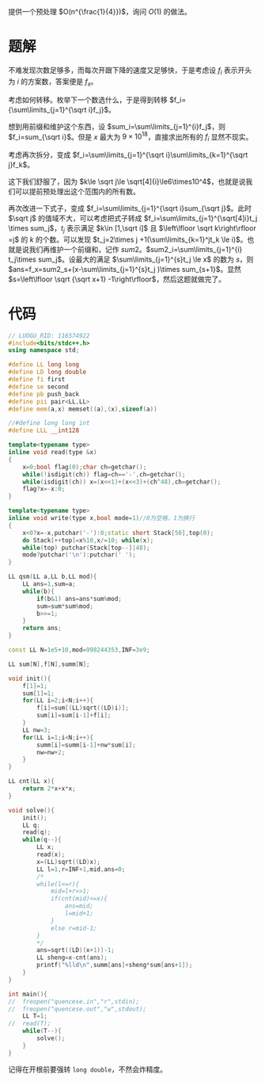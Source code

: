提供一个预处理 $O(n^{\frac{1}{4}})$，询问 $O(1)$ 的做法。

# 题解

不难发现次数足够多，而每次开跟下降的速度又足够快，于是考虑设 $f_i$ 表示开头为 $i$ 的方案数，答案便是 $f_x$。

考虑如何转移。枚举下一个数选什么，于是得到转移 $f_i={\sum\limits_{j=1}^{\sqrt i}f_j}$。

想到用前缀和维护这个东西，设 $sum_i=\sum\limits_{j=1}^{i}f_j$，则 $f_i=sum_{\sqrt i}$。但是 $x$ 最大为 $9\times 10^{18}$，直接求出所有的 $f_i$ 显然不现实。

考虑再次拆分，变成 $f_i=\sum\limits_{j=1}^{\sqrt i}\sum\limits_{k=1}^{\sqrt j}f_k$。


这下我们舒服了，因为 $k\le \sqrt j\le \sqrt[4]{i}\le6\times10^4$，也就是说我们可以提前预处理出这个范围内的所有数。

再次改进一下式子，变成 $f_i=\sum\limits_{j=1}^{\sqrt i}sum_{\sqrt j}$。此时 $\sqrt j$ 的值域不大，可以考虑把式子转成 $f_i=\sum\limits_{j=1}^{\sqrt[4]i}t_j \times sum_j$，$t_j$ 表示满足 $k\in [1,\sqrt i]$ 且 $\left\lfloor \sqrt k\right\rfloor =j$ 的 $k$ 的个数。可以发现 $t_j=2\times j +1(\sum\limits_{k=1}^jt_k \le i)$。也就是说我们再维护一个前缀和，记作 $sum2$。$sum2_i=\sum\limits_{j=1}^{i} t_j\times sum_j$。设最大的满足 $\sum\limits_{j=1}^{s}t_j \le x$ 的数为 $s$，则 $ans=f_x=sum2_s+(x-\sum\limits_{j=1}^{s}t_j )\times sum_{s+1}$。显然 $s=\left\lfloor \sqrt {\sqrt x+1} -1\right\rfloor$，然后这题就做完了。

# 代码
```cpp
// LUOGU_RID: 116574922
#include<bits/stdc++.h>
using namespace std;

#define LL long long
#define LD long double
#define fi first
#define se second
#define pb push_back
#define pii pair<LL,LL>
#define mem(a,x) memset((a),(x),sizeof(a))

//#define long long int
#define LLL __int128

template<typename type>
inline void read(type &x)
{
    x=0;bool flag(0);char ch=getchar();
    while(!isdigit(ch)) flag=ch=='-',ch=getchar();
    while(isdigit(ch)) x=(x<<1)+(x<<3)+(ch^48),ch=getchar();
    flag?x=-x:0;
}

template<typename type>
inline void write(type x,bool mode=1)//0为空格，1为换行
{
    x<0?x=-x,putchar('-'):0;static short Stack[50],top(0);
    do Stack[++top]=x%10,x/=10; while(x);
    while(top) putchar(Stack[top--]|48);
    mode?putchar('\n'):putchar(' ');
}

LL qsm(LL a,LL b,LL mod){
	LL ans=1,sum=a;
	while(b){
		if(b&1) ans=ans*sum%mod;
		sum=sum*sum%mod;
		b>>=1;
	}
	return ans;
}

const LL N=1e5+10,mod=998244353,INF=3e9;

LL sum[N],f[N],summ[N];

void init(){
	f[1]=1;
	sum[1]=1;
	for(LL i=2;i<N;i++){
		f[i]=sum[(LL)sqrt((LD)i)];
		sum[i]=sum[i-1]+f[i];
	}
	LL nw=3;
	for(LL i=1;i<N;i++){
		summ[i]=summ[i-1]+nw*sum[i];
		nw=nw+2;
	}
}

LL cnt(LL x){
	return 2*x+x*x;
}

void solve(){
	init();
	LL q;
	read(q);
	while(q--){
		LL x;
		read(x);
		x=(LL)sqrt((LD)x);
		LL l=1,r=INF+1,mid,ans=0;
		/*
		while(l<=r){
			mid=l+r>>1;
			if(cnt(mid)<=x){
				ans=mid;
				l=mid+1;
			}
			else r=mid-1;
		}
		*/
		ans=sqrt((LD)(x+1))-1;
		LL sheng=x-cnt(ans);
		printf("%lld\n",summ[ans]+sheng*sum[ans+1]);
	}
}

int main(){
//	freopen("quencese.in","r",stdin);
//	freopen("quencese.out","w",stdout);
	LL T=1;
//	read(T);
	while(T--){
		solve();
	}
}

```

记得在开根前要强转 ```long double```，不然会炸精度。